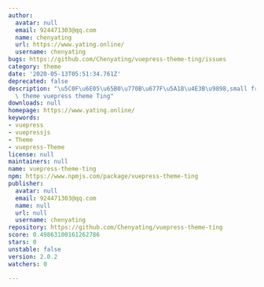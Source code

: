 ```yaml
---
author:
  avatar: null
  email: 924471303@qq.com
  name: chenyating
  url: https://www.yating.online/
  username: chenyating
bugs: https://github.com/Chenyating/vuepress-theme-ting/issues
category: theme
date: '2020-05-13T05:51:34.761Z'
deprecated: false
description: "\u5C0F\u6E05\u65B0\u770B\u677F\u5A18\u4E3B\u9898,small fresh vuepress\
  \ theme vuepress theme Ting"
downloads: null
homepage: https://www.yating.online/
keywords:
- vuepress
- vuepressjs
- Theme
- vuepress-Theme
license: null
maintainers: null
name: vuepress-theme-ting
npm: https://www.npmjs.com/package/vuepress-theme-ting
publisher:
  avatar: null
  email: 924471303@qq.com
  name: null
  url: null
  username: chenyating
repository: https://github.com/Chenyating/vuepress-theme-ting
score: 0.49863100161262786
stars: 0
unstable: false
version: 2.0.2
watchers: 0

---
```


